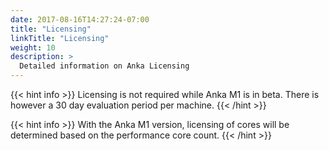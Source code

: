 ```yaml
---
date: 2017-08-16T14:27:24-07:00
title: "Licensing"
linkTitle: "Licensing"
weight: 10
description: >
  Detailed information on Anka Licensing
---
```


{{< hint info >}}
Licensing is not required while Anka M1 is in beta. There is however a 30 day evaluation period per machine.
{{< /hint >}}

{{< hint info >}}
With the Anka M1 version, licensing of cores will be determined based on the performance core count.
{{< /hint >}}


